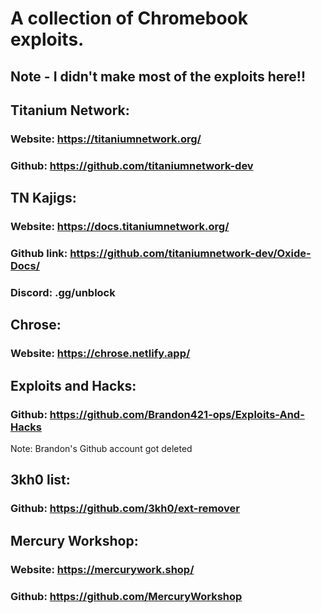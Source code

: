 # A collection of Chromebook exploits. 
## Note - I didn't make most of the exploits here!!

## Titanium Network: 
### Website: https://titaniumnetwork.org/ <br>
### Github: https://github.com/titaniumnetwork-dev <br>

## TN Kajigs: 
### Website: https://docs.titaniumnetwork.org/
### Github link: https://github.com/titaniumnetwork-dev/Oxide-Docs/
### Discord: .gg/unblock

## Chrose: 
### Website: https://chrose.netlify.app/ <br>

## Exploits and Hacks: 
### Github: https://github.com/Brandon421-ops/Exploits-And-Hacks <br>
Note: Brandon's Github account got deleted <br>

## 3kh0 list: 
### Github: https://github.com/3kh0/ext-remover <br>

## Mercury Workshop: 
### Website: https://mercurywork.shop/ <br> 
### Github: https://github.com/MercuryWorkshop <br>

